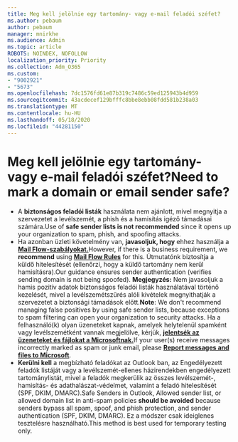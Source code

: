 ```yaml
---
title: Meg kell jelölnie egy tartomány- vagy e-mail feladói széfet?
ms.author: pebaum
author: pebaum
manager: mnirkhe
ms.audience: Admin
ms.topic: article
ROBOTS: NOINDEX, NOFOLLOW
localization_priority: Priority
ms.collection: Adm_O365
ms.custom:
- "9002921"
- "5673"
ms.openlocfilehash: 7dc1576fd61e87b319c7486c59ed125943b4d959
ms.sourcegitcommit: 43acdecef129bfffc8bbe8ebb08fdd581b238a03
ms.translationtype: MT
ms.contentlocale: hu-HU
ms.lasthandoff: 05/18/2020
ms.locfileid: "44281150"
---
```

# <a name="need-to-mark-a-domain-or-email-sender-safe"></a><span data-ttu-id="8d01a-102">Meg kell jelölnie egy tartomány- vagy e-mail feladói széfet?</span><span class="sxs-lookup"><span data-stu-id="8d01a-102">Need to mark a domain or email sender safe?</span></span>

- <span data-ttu-id="8d01a-103">A **biztonságos feladói listák** használata nem ajánlott, mivel megnyitja a szervezetet a levélszemét, a phish és a hamisítás igéző támadásai számára.</span><span class="sxs-lookup"><span data-stu-id="8d01a-103">Use of **safe sender lists is not recommended** since it opens up your organization to spam, phish, and spoofing attacks.</span></span>
- <span data-ttu-id="8d01a-104">Ha azonban üzleti követelmény van, **javasoljuk, hogy** ehhez használja a **[Mail Flow-szabályokat.](https://docs.microsoft.com/microsoft-365/security/office-365-security/create-safe-sender-lists-in-office-365?view=o365-worldwide#recommended-use-mail-flow-rules)**</span><span class="sxs-lookup"><span data-stu-id="8d01a-104">However, if there is a business requirement, we **recommend** using **[Mail Flow Rules](https://docs.microsoft.com/microsoft-365/security/office-365-security/create-safe-sender-lists-in-office-365?view=o365-worldwide#recommended-use-mail-flow-rules)** for this.</span></span> <span data-ttu-id="8d01a-105">Útmutatónk biztosítja a küldő hitelesítését (ellenőrzi, hogy a küldő tartomány nem kerül hamisításra).</span><span class="sxs-lookup"><span data-stu-id="8d01a-105">Our guidance ensures sender authentication (verifies sending domain is not being spoofed).</span></span> <span data-ttu-id="8d01a-106">**Megjegyzés:** Nem javasoljuk a hamis pozitív adatok biztonságos feladói listák használatával történő kezelését, mivel a levélszemétszűrés alóli kivételek megnyithatják a szervezetet a biztonsági támadások előtt.</span><span class="sxs-lookup"><span data-stu-id="8d01a-106">**Note**: We don't recommend managing false positives by using safe sender lists, because exceptions to spam filtering can open your organization to security attacks.</span></span> <span data-ttu-id="8d01a-107">Ha a felhasználó(k) olyan üzeneteket kapnak, amelyek helytelenül spamként vagy levélszemétként vannak megjelölve, kérjük, **[jelentsék az üzeneteket és fájlokat a Microsoftnak.](https://protection.office.com/reportsubmission)**</span><span class="sxs-lookup"><span data-stu-id="8d01a-107">If your user(s) receive messages incorrectly marked as spam or junk email, please **[Report messages and files to Microsoft](https://protection.office.com/reportsubmission)**.</span></span>
- <span data-ttu-id="8d01a-108">**Kerülni kell** a megbízható feladókat az Outlook ban, az Engedélyezett feladók listáját vagy a levélszemét-ellenes házirendekben engedélyezett tartománylistát, mivel a feladók megkerülik az összes levélszemét-, hamisítás- és adathalászat-védelmet, valamint a feladó hitelesítését (SPF, DKIM, DMARC).</span><span class="sxs-lookup"><span data-stu-id="8d01a-108">Safe Senders in Outlook, Allowed sender list, or allowed domain list in anti-spam policies **should be avoided** because senders bypass all spam, spoof, and phish protection, and sender authentication (SPF, DKIM, DMARC).</span></span> <span data-ttu-id="8d01a-109">Ez a módszer csak ideiglenes tesztelésre használható.</span><span class="sxs-lookup"><span data-stu-id="8d01a-109">This method is best used for temporary testing only.</span></span>

